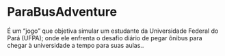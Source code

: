 # ParaBusAdventure
É um “jogo” que objetiva simular um estudante da Universidade Federal do Pará (UFPA); onde ele enfrenta o desafio diário de pegar ônibus para chegar à universidade a tempo para suas aulas..

